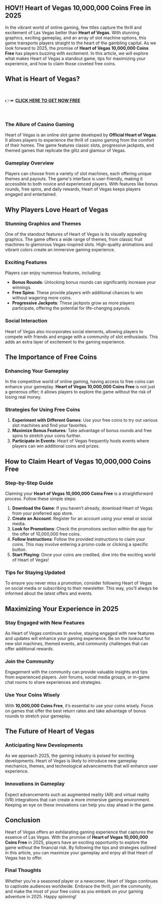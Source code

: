 ## HOV!! Heart of Vegas 10,000,000 Coins Free in 2025
In the vibrant world of online gaming, few titles capture the thrill and excitement of Las Vegas better than <strong>Heart of Vegas</strong>. With stunning graphics, exciting gameplay, and an array of slot machine options, this game transports players straight to the heart of the gambling capital. As we look forward to 2025, the promise of <strong>Heart of Vegas 10,000,000 Coins Free</strong> has players buzzing with excitement. In this article, we will explore what makes Heart of Vegas a standout game, tips for maximizing your experience, and how to claim those coveted free coins.
<h2>What is Heart of Vegas?</h2>
&nbsp;

👉⏩ <a href="https://todaylink.site/heartofvegas/"><strong>CLICK HERE TO GET NOW FREE</strong></a>

&nbsp;
<h3>The Allure of Casino Gaming</h3>
Heart of Vegas is an online slot game developed by <strong>Official Heart of Vegas</strong>. It allows players to experience the thrill of casino gaming from the comfort of their homes. The game features classic slots, progressive jackpots, and themed games that replicate the glitz and glamour of Vegas.
<h3>Gameplay Overview</h3>
Players can choose from a variety of slot machines, each offering unique themes and payouts. The game's interface is user-friendly, making it accessible to both novice and experienced players. With features like bonus rounds, free spins, and daily rewards, Heart of Vegas keeps players engaged and entertained.
<h2>Why Players Love Heart of Vegas</h2>
<h3>Stunning Graphics and Themes</h3>
One of the standout features of Heart of Vegas is its visually appealing graphics. The game offers a wide range of themes, from classic fruit machines to glamorous Vegas-inspired slots. High-quality animations and vibrant colors create an immersive gaming experience.
<h3>Exciting Features</h3>
Players can enjoy numerous features, including:
<ul>
 	<li><strong>Bonus Rounds</strong>: Unlocking bonus rounds can significantly increase your winnings.</li>
 	<li><strong>Free Spins</strong>: These provide players with additional chances to win without wagering more coins.</li>
 	<li><strong>Progressive Jackpots</strong>: These jackpots grow as more players participate, offering the potential for life-changing payouts.</li>
</ul>
<h3>Social Interaction</h3>
Heart of Vegas also incorporates social elements, allowing players to compete with friends and engage with a community of slot enthusiasts. This adds an extra layer of excitement to the gaming experience.
<h2>The Importance of Free Coins</h2>
<h3>Enhancing Your Gameplay</h3>
In the competitive world of online gaming, having access to free coins can enhance your gameplay. <strong>Heart of Vegas 10,000,000 Coins Free</strong> is not just a generous offer; it allows players to explore the game without the risk of losing real money.
<h3>Strategies for Using Free Coins</h3>
<ol>
 	<li><strong>Experiment with Different Games</strong>: Use your free coins to try out various slot machines and find your favorites.</li>
 	<li><strong>Maximize Bonus Features</strong>: Take advantage of bonus rounds and free spins to stretch your coins further.</li>
 	<li><strong>Participate in Events</strong>: Heart of Vegas frequently hosts events where players can win additional coins and prizes.</li>
</ol>
<h2>How to Claim Heart of Vegas 10,000,000 Coins Free</h2>
<h3>Step-by-Step Guide</h3>
Claiming your <strong>Heart of Vegas 10,000,000 Coins Free</strong> is a straightforward process. Follow these simple steps:
<ol>
 	<li><strong>Download the Game</strong>: If you haven’t already, download Heart of Vegas from your preferred app store.</li>
 	<li><strong>Create an Account</strong>: Register for an account using your email or social media.</li>
 	<li><strong>Look for Promotions</strong>: Check the promotions section within the app for the offer of 10,000,000 free coins.</li>
 	<li><strong>Follow Instructions</strong>: Follow the provided instructions to claim your coins. This may involve entering a promo code or clicking a specific button.</li>
 	<li><strong>Start Playing</strong>: Once your coins are credited, dive into the exciting world of Heart of Vegas!</li>
</ol>
<h3>Tips for Staying Updated</h3>
To ensure you never miss a promotion, consider following Heart of Vegas on social media or subscribing to their newsletter. This way, you’ll always be informed about the latest offers and events.
<h2>Maximizing Your Experience in 2025</h2>
<h3>Stay Engaged with New Features</h3>
As Heart of Vegas continues to evolve, staying engaged with new features and updates will enhance your gaming experience. Be on the lookout for new slot machines, themed events, and community challenges that can offer additional rewards.
<h3>Join the Community</h3>
Engagement with the community can provide valuable insights and tips from experienced players. Join forums, social media groups, or in-game chat rooms to share experiences and strategies.
<h3>Use Your Coins Wisely</h3>
With <strong>10,000,000 Coins Free</strong>, it’s essential to use your coins wisely. Focus on games that offer the best return rates and take advantage of bonus rounds to stretch your gameplay.
<h2>The Future of Heart of Vegas</h2>
<h3>Anticipating New Developments</h3>
As we approach 2025, the gaming industry is poised for exciting developments. Heart of Vegas is likely to introduce new gameplay mechanics, themes, and technological advancements that will enhance user experience.
<h3>Innovations in Gameplay</h3>
Expect advancements such as augmented reality (AR) and virtual reality (VR) integrations that can create a more immersive gaming environment. Keeping an eye on these innovations can help you stay ahead in the game.
<h2>Conclusion</h2>
Heart of Vegas offers an exhilarating gaming experience that captures the essence of Las Vegas. With the promise of <strong>Heart of Vegas 10,000,000 Coins Free</strong> in 2025, players have an exciting opportunity to explore the game without the financial risk. By following the tips and strategies outlined in this article, you can maximize your gameplay and enjoy all that Heart of Vegas has to offer.
<h3>Final Thoughts</h3>
Whether you’re a seasoned player or a newcomer, Heart of Vegas continues to captivate audiences worldwide. Embrace the thrill, join the community, and make the most of your free coins as you embark on your gaming adventure in 2025. Happy spinning!
